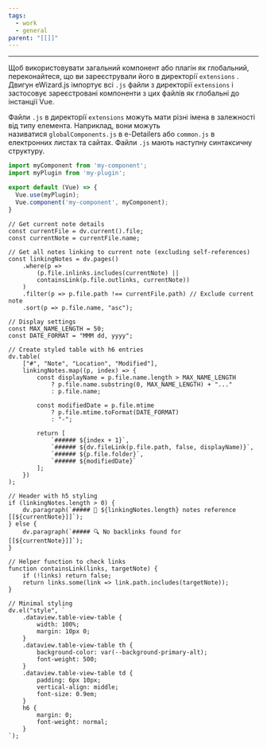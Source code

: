 ```yaml
---
tags:
  - work
  - general
parent: "[[]]"
---
```

---
Щоб використовувати загальний компонент або плагін як глобальний, переконайтеся, що ви зареєстрували його в директорії `extensions` . Двигун eWizard.js імпортує всі `.js` файли з директорії `extensions` і застосовує зареєстровані компоненти з цих файлів як глобальні до інстанції Vue.

Файли `.js` в директорії `extensions` можуть мати різні імена в залежності від типу елемента. Наприклад, вони можуть називатися `globalComponents.js` в e-Detailers або `common.js` в електронних листах та сайтах. Файли `.js` мають наступну синтаксичну структуру.
```js
import myComponent from 'my-component';
import myPlugin from 'my-plugin';

export default (Vue) => {
  Vue.use(myPlugin);
  Vue.component('my-component', myComponent);
}
```

```dataviewjs
// Get current note details
const currentFile = dv.current().file;
const currentNote = currentFile.name;

// Get all notes linking to current note (excluding self-references)
const linkingNotes = dv.pages()
    .where(p => 
        (p.file.inlinks.includes(currentNote) || 
        containsLink(p.file.outlinks, currentNote))
    )
    .filter(p => p.file.path !== currentFile.path) // Exclude current note
    .sort(p => p.file.name, "asc");

// Display settings
const MAX_NAME_LENGTH = 50;
const DATE_FORMAT = "MMM dd, yyyy";

// Create styled table with h6 entries
dv.table(
    ["#", "Note", "Location", "Modified"],
    linkingNotes.map((p, index) => {
        const displayName = p.file.name.length > MAX_NAME_LENGTH
            ? p.file.name.substring(0, MAX_NAME_LENGTH) + "..." 
            : p.file.name;
        
        const modifiedDate = p.file.mtime 
            ? p.file.mtime.toFormat(DATE_FORMAT) 
            : "-";

        return [
            `###### ${index + 1}`,
            `###### ${dv.fileLink(p.file.path, false, displayName)}`,
            `###### ${p.file.folder}`,
            `###### ${modifiedDate}`
        ];
    })
);

// Header with h5 styling
if (linkingNotes.length > 0) {
    dv.paragraph(`##### 📌 ${linkingNotes.length} notes reference [[${currentNote}]]`);
} else {
    dv.paragraph(`##### 🔍 No backlinks found for [[${currentNote}]]`);
}

// Helper function to check links
function containsLink(links, targetNote) {
    if (!links) return false;
    return links.some(link => link.path.includes(targetNote));
}

// Minimal styling
dv.el("style", `
    .dataview.table-view-table {
        width: 100%;
        margin: 10px 0;
    }
    .dataview.table-view-table th {
        background-color: var(--background-primary-alt);
        font-weight: 500;
    }
    .dataview.table-view-table td {
        padding: 6px 10px;
        vertical-align: middle;
        font-size: 0.9em;
    }
    h6 {
        margin: 0;
        font-weight: normal;
    }
`);
```